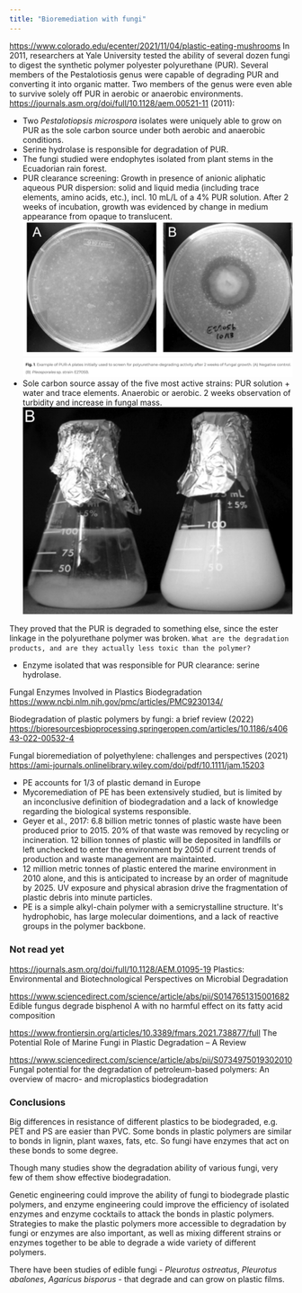 ```yaml
---
title: "Bioremediation with fungi"
---
```


https://www.colorado.edu/ecenter/2021/11/04/plastic-eating-mushrooms
In 2011, researchers at Yale University tested the ability of several dozen fungi to digest the synthetic polymer polyester polyurethane (PUR). Several members of the Pestalotiosis genus were capable of degrading PUR and converting it into organic matter. Two members of the genus were even able to survive solely off PUR in aerobic or anaerobic environments. https://journals.asm.org/doi/full/10.1128/aem.00521-11 (2011): 
- Two _Pestalotiopsis microspora_ isolates were uniquely able to grow on PUR as the sole carbon source under both aerobic and anaerobic conditions. 
- Serine hydrolase is responsible for degradation of PUR.
- The fungi studied were endophytes isolated from plant stems in the Ecuadorian rain forest. 
- PUR clearance screening: Growth in presence of anionic aliphatic aqueous PUR dispersion: solid and liquid media (including trace elements, amino acids, etc.), incl. 10 mL/L of a 4% PUR solution. After 2 weeks of incubation, growth was evidenced by change in medium appearance from opaque to translucent. 
![](projects/attachments/Pasted%20image%2020230129104533.png)
- Sole carbon source assay of the five most active strains: PUR solution + water and trace elements. Anaerobic or aerobic. 2 weeks observation of turbidity and increase in fungal mass.
![](projects/attachments/Pasted%20image%2020230129104848.png)

They proved that the PUR is degraded to something else, since the ester linkage in the  polyurethane polymer was broken. `What are the degradation products, and are they actually less toxic than the polymer?`

- Enzyme isolated that was responsible for PUR clearance: serine hydrolase. 

Fungal Enzymes Involved in Plastics Biodegradation
https://www.ncbi.nlm.nih.gov/pmc/articles/PMC9230134/

Biodegradation of plastic polymers by fungi: a brief review (2022)
https://bioresourcesbioprocessing.springeropen.com/articles/10.1186/s40643-022-00532-4

Fungal bioremediation of polyethylene: challenges and perspectives (2021)
https://ami-journals.onlinelibrary.wiley.com/doi/pdf/10.1111/jam.15203

- PE accounts for 1/3 of plastic demand in Europe
- Mycoremediation of PE has been extensively studied, but is limited by an inconclusive definition of biodegradation and a lack of knowledge regarding the biological systems responsible.
- Geyer et al., 2017: 6.8 billion metric tonnes of plastic waste have been produced prior to 2015. 20% of that waste was removed by recycling or incineration. 12 billion tonnes of plastic will be deposited in landfills or left unchecked to enter the environment by 2050 if current trends of production and waste management are maintainted. 
- 12 million metric tonnes of plastic entered the marine environment in 2010 alone, and this is anticipated to increase by an order of magnitude by 2025. UV exposure and physical abrasion drive the fragmentation of plastic debris into minute particles.
- PE is a simple alkyl-chain polymer with a semicrystalline structure. It's hydrophobic, has large molecular doimentions, and a lack of reactive groups in the polymer backbone. 

### Not read yet

https://journals.asm.org/doi/full/10.1128/AEM.01095-19
Plastics: Environmental and Biotechnological Perspectives on Microbial Degradation

https://www.sciencedirect.com/science/article/abs/pii/S0147651315001682
Edible fungus degrade bisphenol A with no harmful effect on its fatty acid composition

https://www.frontiersin.org/articles/10.3389/fmars.2021.738877/full
The Potential Role of Marine Fungi in Plastic Degradation – A Review

https://www.sciencedirect.com/science/article/abs/pii/S0734975019302010
Fungal potential for the degradation of petroleum-based polymers: An overview of macro- and microplastics biodegradation

### Conclusions

Big differences in resistance of different plastics to be biodegraded, e.g. PET and PS are easier than PVC. 
Some bonds in plastic polymers are similar to bonds in lignin, plant waxes, fats, etc. So fungi have enzymes that act on these bonds to some degree. 

Though many studies show the degradation ability of various fungi, very few of them show effective biodegradation.

Genetic engineering could improve the ability of fungi to biodegrade plastic polymers, and enzyme engineering could improve the efficiency of isolated enzymes and enzyme cocktails to attack the bonds in plastic polymers. 
Strategies to make the plastic polymers more accessible to degradation by fungi or enzymes are also important, as well as mixing different strains or enzymes together to be able to degrade a wide variety of different polymers. 

There have been studies of edible fungi - _Pleurotus ostreatus_, _Pleurotus abalones_, _Agaricus bisporus_ - that degrade and can grow on plastic films.
